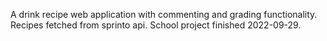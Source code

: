 A drink recipe web application with commenting and grading functionality. Recipes fetched from sprinto api.
School project finished 2022-09-29.
